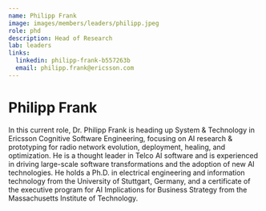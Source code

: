 ```yaml
---
name: Philipp Frank
image: images/members/leaders/philipp.jpeg
role: phd
description: Head of Research
lab: leaders
links:
  linkedin: philipp-frank-b557263b
  email: philipp.frank@ericsson.com
---
```


# Philipp Frank

In this current role, Dr. Philipp Frank is heading up System & Technology in Ericsson Cognitive Software Engineering, focusing on AI research & prototyping for radio network evolution, deployment, healing, and optimization. He is a thought leader in Telco AI software and is experienced in driving large-scale software transformations and the adoption of new AI technologies. He holds a Ph.D. in electrical engineering and information technology from the University of Stuttgart, Germany, and a certificate of the executive program for AI Implications for Business Strategy from the Massachusetts Institute of Technology.
